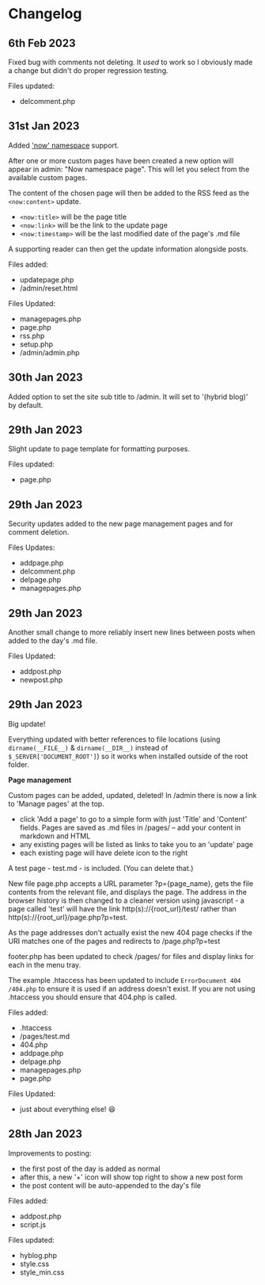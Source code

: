 # Changelog

## 6th Feb 2023

Fixed bug with comments not deleting. It _used_ to work so I obviously made a change but didn't do proper regression testing.

Files updated:

- delcomment.php

## 31st Jan 2023

Added ['now' namespace](https://github.com/colin-walker/Now-Namespace) support.

After one or more custom pages have been created a new option will appear in admin: "Now namespace page". This will let you select from the available custom pages.

The content of the chosen page will then be added to the RSS feed as the `<now:content>` update.

- `<now:title>` will be the page title
- `<now:link>` will be the link to the update page
- `<now:timestamp>` will be the last modified date of the page's .md file

A supporting reader can then get the update information alongside posts.

Files added:

- updatepage.php
- /admin/reset.html

Files Updated:

- managepages.php
- page.php
- rss.php
- setup.php
- /admin/admin.php

## 30th Jan 2023

Added option to set the site sub title to /admin. It will set to '(hybrid blog)' by default.

## 29th Jan 2023

Slight update to page template for formatting purposes.

Files updated:

- page.php 

## 29th Jan 2023

Security updates added to the new page management pages and for comment deletion.

Files Updates:

- addpage.php
- delcomment.php
- delpage.php
- managepages.php

## 29th Jan 2023

Another small change to more reliably insert new lines between posts when added to the day's .md file.

Files Updated:

- addpost.php
- newpost.php

## 29th Jan 2023

Big update!

Everything updated with better references to file locations (using `dirname(__FILE__)` & `dirname(__DIR__)` instead of `$_SERVER['DOCUMENT_ROOT']`) so it works when installed outside of the root folder.

**Page management**

Custom pages can be added, updated, deleted! In /admin there is now a link to 'Manage pages' at the top.

- click 'Add a page' to go to a simple form with just 'Title' and 'Content' fields. Pages are saved as .md files in /pages/ – add your content in markdown and HTML
- any existing pages will be listed as links to take you to an 'update' page
- each existing page will have delete icon to the right

A test page - test.md - is included. (You can delete that.)

New file page.php accepts a URL parameter ?p={page_name}, gets the file contents from the relevant file, and displays the page. The address in the browser history is then changed to a cleaner version using javascript - a page called 'test' will have the link http(s)://{root_url}/test/ rather than http(s)://{root_url}/page.php?p=test.

As the page addresses don't actually exist the new 404 page checks if the URI matches one of the pages and redirects to /page.php?p=test

footer.php has been updated to check /pages/ for files and display links for each in the menu tray.

The example .htaccess has been updated to include `ErrorDocument 404 /404.php` to ensure it is used if an address doesn't exist. If you are not using .htaccess you should ensure that 404.php is called.

Files added:

- .htaccess
- /pages/test.md
- 404.php
- addpage.php
- delpage.php
- managepages.php
- page.php

Files Updated:

- just about everything else! 😆

## 28th Jan 2023

Improvements to posting:

- the first post of the day is added as normal
- after this, a new '+' icon will show top right to show a new post form
- the post content will be auto-appended to the day's file

Files added:

- addpost.php
- script.js

Files updated:

- hyblog.php
- style.css
- style_min.css
